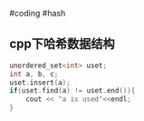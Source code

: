 #coding #hash 
## cpp下哈希数据结构
```cpp
unordered_set<int> uset;
int a, b, c;
uset.insert(a);
if(uset.find(a) != uset.end()){
	cout << "a is used"<<endl;
}
```